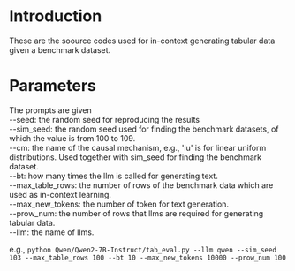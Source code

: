 # Introduction
These are the soource codes used for in-context generating tabular data given a benchmark dataset.


# Parameters
The prompts are given  
--seed: the random seed for reproducing the results  
--sim_seed: the random seed used for finding the benchmark datasets, of which the value is from 100 to 109.  
--cm: the name of the causal mechanism, e.g., 'lu' is for linear uniform distributions. Used together with sim_seed for finding the benchmark dataset.  
--bt: how many times the llm is called for generating text.  
--max_table_rows: the number of rows of the benchmark data which are used as in-context learning.  
--max_new_tokens: the number of token for text generation.  
--prow_num: the number of rows that llms are required for generating tabular data.  
--llm: the name of llms.  

e.g., 
```python Qwen/Qwen2-7B-Instruct/tab_eval.py --llm qwen --sim_seed 103 --max_table_rows 100 --bt 10 --max_new_tokens 10000 --prow_num 100 ```
